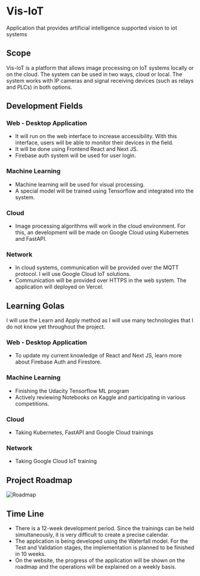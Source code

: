 # Vis-IoT

Application that provides artificial intelligence supported vision to iot systems

## Scope

Vis-IoT is a platform that allows image processing on IoT systems locally or on the cloud.
The system can be used in two ways, cloud or local. The system works with IP cameras and signal receiving devices (such as relays and PLCs) in both options.

## Development Fields

### Web - Desktop Application

- It will run on the web interface to increase accessibility. With this
  interface, users will be able to monitor their devices in the field.
- It will be done using Frontend React and Next JS.
- Firebase auth system will be used for user login.

### Machine Learning

- Machine learning will be used for visual processing.
- A special model will be trained using Tensorflow and integrated into the system.

### Cloud

- Image processing algorithms will work in the cloud environment. For this, an development will be made on Google Cloud using Kubernetes and FastAPI.

### Network

- In cloud systems, communication will be provided over the MQTT protocol. I will use Google Cloud IoT solutions.
- Communication will be provided over HTTPS in the web system. The application will deployed on Vercel.

## Learning Golas

I will use the Learn and Apply method as I will use many technologies that I do not know yet throughout the project.

### Web - Desktop Application

- To update my current knowledge of React and Next JS, learn more about Firebase Auth and Firestore.

### Machine Learning

- Finishing the Udacity Tensorflow ML program
- Actively reviewing Notebooks on Kaggle and participating in various competitions.

### Cloud

- Taking Kubernetes, FastAPI and Google Cloud trainings

### Network

- Taking Google Cloud IoT training

## Project Roadmap

![Roadmap](https://lh3.googleusercontent.com/LzzQ9ZZIH62E-ylLqgQM1le7myDXLTlznzFfZbI6gHZEbgNB6Wg_qOGMKKw0FFsdWkBNl149tZzUMAkq44RFUSrsHHrG4-GkRXM7xq_z239_y74qG4COIoEBC2cbv-PPBGLoDrbOo4DGAnr5J3SiduzsOUVadIeVdo2auOAYOhxLpiyD2LeY-8tNccGpxz7ZwYc5dSwBai-0p5J0Tn32UKyDG6Ua91wasumRjK6PH328y1X9XcpndauGL2SvkEAmabpVUnl6OwjCV_fQjbIiRY4fJYg6xCdCyOIxuUAKjpxtwNsKo2GlwMNzOwkIrADgb71xT3583B9XvdScVidEP5JaYRLHX1ahlRxJoeDKSShPVQEp4MT9qHGZNuQXKUT3rT37xkVZ1VhBULcip4JsRyCLyR3aPC41GDfWQNC0V0FgYz-zxrZphN2Cmf3sDc7jBJ9AVSDP7txe8aOVT7MTnVcrTRqHe1GJBUC6VsIgOa_23lR8o0sn7X28P0ZKaFmDv_O7aEqW9YCtfVG75tvWD8-FSURCtBHpemzHrllcIIM3pDfCBem0QJjysWNaiD7_GIP9Hol1dmF8jaXig5DWcrgeNjPkWXc52mtTtWnUd_rtstu5E70NNPdmyrMwWCrIwhXRXcepVJWKmj6J6iIIxPc-LI7A4QGp3e44eV96AHyR5z263maWy6NJ3yjvqCI3WQ1pY7jZzTzeBF55QXcJNz8=w1560-h868-no?authuser=0)

## Time Line

- There is a 12-week development period. Since the trainings can be held simultaneously, it is very difficult to create a precise calendar.
- The application is being developed using the Waterfall model. For the Test and Validation stages, the implementation is planned to be finished in 10 weeks.
- On the website, the progress of the application will be shown on the roadmap and the operations will be explained on a weekly basis.
